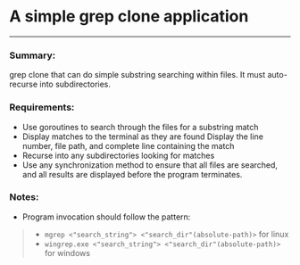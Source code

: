 # A simple grep clone application
---

### Summary:
grep clone that can do simple substring searching
within files. It must auto-recurse into subdirectories.

### Requirements:
- Use goroutines to search through the files for a substring match
- Display matches to the terminal as they are found
  Display the line number, file path, and complete line containing the match
- Recurse into any subdirectories looking for matches
- Use any synchronization method to ensure that all files
  are searched, and all results are displayed before the program
  terminates.

### Notes:
- Program invocation should follow the pattern:
> - `mgrep <"search_string"> <"search_dir"(absolute-path)>` for linux
> - `wingrep.exe <"search_string"> <"search_dir"(absolute-path)>` for windows
